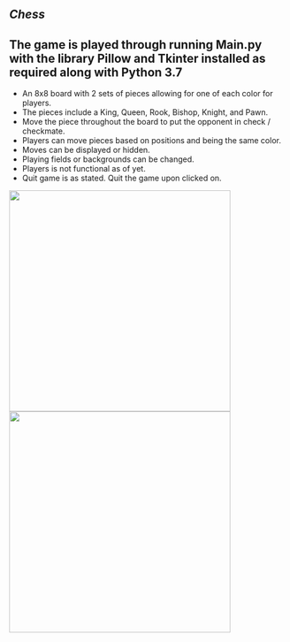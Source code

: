 _Chess_
---
The game is played through running Main.py with the library Pillow and Tkinter installed as required along with Python 3.7
---
- An 8x8 board with 2 sets of pieces allowing for one of each color for players.
- The pieces include a King, Queen, Rook, Bishop, Knight, and Pawn.
- Move the piece throughout the board to put the opponent in check / checkmate.
- Players can move pieces based on positions and being the same color.
- Moves can be displayed or hidden.
- Playing fields or backgrounds can be changed.
- Players is not functional as of yet.
- Quit game is as stated. Quit the game upon clicked on.

<img src="https://user-images.githubusercontent.com/46581862/77124285-ac820300-69ff-11ea-92af-645fd0bcd066.JPG" width="400" height="400">
<img src="C:\Users\Owner\PycharmProjects\Chess\chessMoves.JPG" width="400" height="400">





